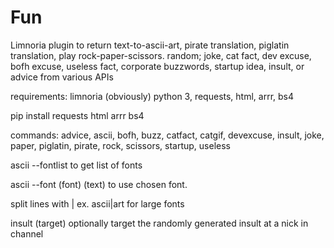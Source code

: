 # Fun
Limnoria plugin to return text-to-ascii-art, pirate translation, piglatin translation, play rock-paper-scissors. random; joke, cat fact, dev excuse, bofh excuse, useless fact, corporate buzzwords, startup idea, insult, or advice from various APIs


requirements: limnoria (obviously) python 3, requests, html, arrr, bs4


pip install requests html arrr bs4


commands: advice, ascii, bofh, buzz, catfact, catgif, devexcuse, insult, joke, paper, piglatin, pirate, rock, scissors, startup, useless


ascii --fontlist to get list of fonts

ascii --font (font) (text) to use chosen font.

split lines with | ex. ascii|art for large fonts
  

insult (target) optionally target the randomly generated insult at a nick in channel
